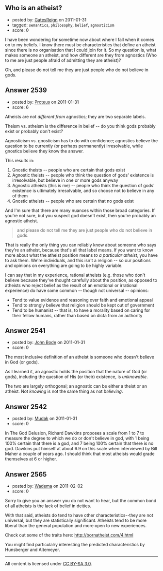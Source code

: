 ## Who is an atheist?

- posted by: [GatesReign](https://stackexchange.com/users/-1/981-gatesreign) on 2011-01-31
- tagged: `semantics`, `philosophy`, `belief`, `agnosticism`
- score: 0

I have been wondering for sometime now about where I fall when it comes on to my beliefs.
I know there must be characteristics that define an atheist since there is no organisation that I could join for it. So my question is, what makes someone an atheist, and how different are they from agnostics (Who to me are just people afraid of admitting they are atheist)?

Oh, and please do not tell me they are just people who do not believe in gods. 


## Answer 2539

- posted by: [Proteus](https://stackexchange.com/users/-1/940-proteus) on 2011-01-31
- score: 6

Atheists are not *different from* agnostics; they are two separate labels.

Theism vs. atheism is the difference in belief -- do you think gods probably exist or probably don't exist?

Agnosticism vs. gnosticism has to do with confidence; agnostics believe the question to be currently (or perhaps permanently) irresolvable, while gnostics believe they know the answer.

This results in:

1. Gnostic theists -- people who are certain that gods exist
2. Agnostic theists -- people who think the question of gods' existence is irresolvable, but believe in one or more gods anyway
3. Agnostic atheists (this is me) -- people who think the question of gods' existence is ultimately irresolvable, and so choose not to believe in any of them
4. Gnostic atheists -- people who are certain that no gods exist

And I'm sure that there are many nuances within those broad categories.  If you're not sure, but you suspect god doesn't exist, then you're probably an agnostic atheist.

> and please do not tell me they are just people who do not believe in gods.

That is really the only thing you can reliably know about someone who says they're an atheist, because that's all that label means. If you want to know more about what the atheist position means *to a particular atheist*, you have to ask them.  We're individuals, and this isn't a religion -- so our positions and opinions on everything are going to be highly variable.

I can say that in my experience, rational atheists (e.g. those who don't believe because they've thought carefully about the position, as opposed to atheists who reject belief as the result of an emotional or irrational experience) do have some common -- though not universal -- opinions:

* Tend to value evidence and reasoning over faith and emotional appeal
* Tend to strongly believe that religion should be kept out of government
* Tend to be humanist -- that is, to have a morality based on caring for their fellow humans, rather than based on dicta from an authority


## Answer 2541

- posted by: [John Bode](https://stackexchange.com/users/-1/117-john-bode) on 2011-01-31
- score: 0

The most inclusive definition of an atheist is someone who doesn't believe in God (or gods).  

As I learned it, an agnostic holds the position that the nature of God (or gods), including the question of His (or their) existence, is *unknowable*. 

The two are largely orthogonal; an agnostic can be either a theist or an atheist.  Not *knowing* is not the same thing as not *believing*.  




## Answer 2542

- posted by: [Mudak](https://stackexchange.com/users/-1/205-mudak) on 2011-01-31
- score: 0

In The God Delusion, Richard Dawkins proposes a scale from 1 to 7 to measure the degree to which we do or don't believe in god, with 1 being 100% certain that there is a god, and 7 being 100% certain that there is no god. Dawkins put himself at about 6.9 on this scale when interviewed by Bill Maher a couple of years ago.  I should think that most atheists would grade themselves at 6 or higher.  


## Answer 2565

- posted by: [Wadema](https://stackexchange.com/users/-1/990-wadema) on 2011-02-02
- score: 0

Sorry to give you an answer you do not want to hear, but the common bond of all atheists is the lack of belief in deities.

With that said, atheists do tend to have other characteristics--they are not universal, but they are statistically significant.  Atheists tend to be more liberal than the general population and more open to new experiences.

Check out some of the traits here: http://bornatheist.com/4.html

You might find particulalry interesting the predicted characteristics by Hunsberger and Altemeyer.


  [1]: http://bornatheist.com/4.html



---

All content is licensed under [CC BY-SA 3.0](https://creativecommons.org/licenses/by-sa/3.0/).
